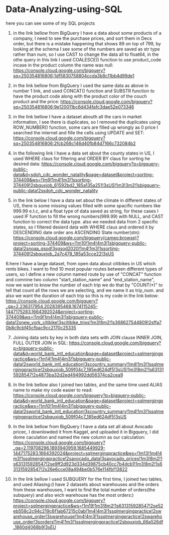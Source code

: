 # Data-Analyzing-using-SQL
here you can see some of my SQL projects

1. in the link bellow from BigQuery I have a data about some products of a company, I need to see the purchase prices, and sort them in Decs order, but there is a mistake happening that shows 89 on top of 799, by looking at the schema I see some of the numbers are saved as str type rather than num, so I use CAST to change the data all to float64, in the othe query in this link I used COALESCE() function to use product_code incase in the product column the name was null:
https://console.cloud.google.com/bigquery?sq=250354816806:1df5830758804ccda3b8c11bb4d99de1

2. in the link bellow from BigQuery I used the same data as above in number 1 link, and used CONCAT() function and SUBSTR function to have the product code along with the product color of the couch product and the price:
https://console.cloud.google.com/bigquery?sq=250354816806:9e120011bc6d434fafc3dae52e073346

3. in the link bellow I have a dataset abouth all the cars in market information, I see there is duplicates, so I removed the duplicates using ROW_NUMBER() function, some cars are filled up wrongly as 0 price I searched the internet and fille the cells using UPDATE and SET:
https://console.cloud.google.com/bigquery?sq=250354816806:2fcb268c146d40fb84d7166c732084b2

4. in the following link I have a data set about the county states in US, I used WHERE claus for filtering and ORDER BY claus for sorting he desired data:
https://console.cloud.google.com/bigquery?p=bigquery-public-data&d=sdoh_cdc_wonder_natality&page=dataset&project=sorting-374409&ws=!1m9!1m4!1m3!1ssorting-374409!2sbquxjob_61592bd2_185a135a251!3sUS!1m3!3m2!1sbigquery-public-data!2ssdoh_cdc_wonder_natality

5. in the link below I have a data set about the climate in different states of US, there is some missing values filled with some spacific numbers like 999.99 e.t.c, and a float type of data saved as string, for these cases I used IF function to fill the wrong numbers(999.99) with NULL, and CAST function to correct the data type. also we needed data from 2 specific states, so I filtered desierd data with WHERE claus and ordered it by DESCENDING date order ans ASCENDING State number(stn):
https://console.cloud.google.com/bigquery(cameo:browse)?project=sorting-374409&ws=!1m10!1m4!4m3!1sbigquery-public-data!2snoaa_gsod!3sgsod2020!1m4!1m3!1ssorting-374409!2sbquxjob_2a7c478_185a53cce22!3sUS

6.here I have a large dataset, from open data about citibikes in US which rents bikes. I want to find 10 most popular routes between different types of users, so I define a new column named route by use of "CONCAT" function and comnine two column "start_station_name" and "end_station_name", now we want to know the number of each trip we do that by "COUNT(*)" to tell that count all the rows we are selecting, and we name it as trip_num. and also we want the duration of each trip so this is my code in the link below:
https://console.cloud.google.com/bigquery?_ga=2.236317954.2028395468.1674115245-1447175283.1664392024&project=sorting-374409&ws=!1m9!1m4!4m3!1sbigquery-public-data!2snew_york_citibike!3scitibike_trips!1m3!8m2!1s368627544809!2sffa70b8c9cbf45cfbac9cc2170c25335

7. Joining data sets by key in both data sets with JOIN clause INNER JOIN, FULL OUTER JOIN in SQL:
https://console.cloud.google.com/bigquery?p=bigquery-public-data&d=world_bank_intl_education&page=dataset&project=sqlmergingpractice&ws=!1m14!1m4!4m3!1sbigquery-public-data!2sworld_bank_intl_education!3scountry_summary!1m4!1m3!1ssqlmergingpractice!2sbquxjob_509f04c7_185ed624df5!3sUS!1m3!8m2!1s631315928547!2s4873ba32d2ed494992dd56374ca2cea9

8. In the link bellow also I joined two tables, and the same time used ALIAS name to make my code easier to read:
https://console.cloud.google.com/bigquery?p=bigquery-public-data&d=world_bank_intl_education&page=dataset&project=sqlmergingpractice&ws=!1m10!1m4!4m3!1sbigquery-public-data!2sworld_bank_intl_education!3scountry_summary!1m4!1m3!1ssqlmergingpractice!2sbquxjob_509f04c7_185ed624df5!3sUS


9. In the link bellow from BigQuery I have a data set all about Avocado pricec, I downlowded it from Kaggel, and uploaded it in Bigquery, I did dome caculation and named the new column as our calculation:
https://console.cloud.google.com/bigquery?_ga=2.119708296.1893940959.1685449929-1447175283.1664392024&project=sqlmergingpractice&ws=!1m13!1m4!4m3!1ssqlmergingpractice!2savocado_data!3savocado_prices!1m3!8m2!1s631315928547!2se9ff2d923d334d39875cb40cc7b4dcb1!1m3!8m2!1s631315928547!2s26e6cce08a494be0b576e114fbf13822

9. In the link bellow I used SUBQUERY for the first time, I joined two tables, and used Aliasing:(I have 2 datasets about warehouses and the orders from these warehouses, I want to find the total number of orders(the subquery) and also wich warehouse has the most orders:)
https://console.cloud.google.com/bigquery?project=sqlmergingpractice&ws=!1m19!1m3!8m2!1s631315928547!2se52eb558c2c94c219c6f1ab67215c0ab!1m4!4m3!1ssqlmergingpractice!2swarehouse_order!3swarehouse!1m4!4m3!1ssqlmergingpractice!2swarehouse_order!3sorders!1m4!1m3!1ssqlmergingpractice!2sbquxjob_66a526df_1860d4068b9!3sEU




